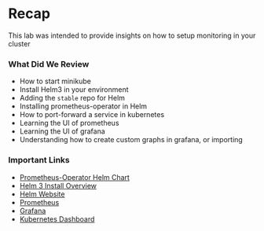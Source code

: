 # Recap

This lab was intended to provide insights on how to setup monitoring in your cluster

### What Did We Review

- How to start minikube
- Install Helm3 in your environment
- Adding the `stable` repo for Helm
- Installing prometheus-operator in Helm
- How to port-forward a service in kubernetes
- Learning the UI of prometheus
- Learning the UI of grafana
- Understanding how to create custom graphs in grafana, or importing

### Important Links

- [Prometheus-Operator Helm Chart](https://github.com/helm/charts/tree/master/stable/prometheus-operator)
- [Helm 3 Install Overview](https://helm.sh/docs/intro/install/)
- [Helm Website](https://helm.sh)
- [Prometheus](https://prometheus.io)
- [Grafana](https://grafana.com)
- [Kubernetes Dashboard](https://kubernetes.io/docs/tasks/access-application-cluster/web-ui-dashboard/)
